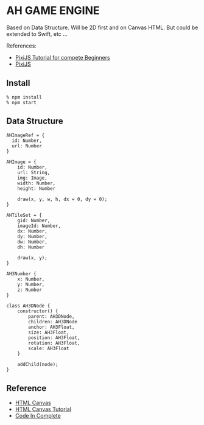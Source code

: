 # AH GAME ENGINE

Based on Data Structure. Will be 2D first and on Canvas HTML. But could be extended to Swift, etc ...

References:
 * [PixiJS Tutorial for compete Beginners](https://waelyasmina.net/articles/pixi-js-tutorial-for-complete-beginners/)
 * [PixiJS](https://pixijs.com/8.x/guides)


## Install

```
% npm install
% npm start
```

## Data Structure

```
AHImageRef = { 
  id: Number, 
  url: Number
}

AHImage = {
    id: Number,
    url: String,
    img: Image,
    width: Number,
    height: Number

    draw(x, y, w, h, dx = 0, dy = 0);
}

AHTileSet = {
    gid: Number,
    imageId: Number,
    dx: Number,
    dy: Number,
    dw: Number,
    dh: Number

    draw(x, y);
}

AH3Number {
    x: Number,
    y: Number,
    z: Number
}

class AH3DNode {
    constructor() {
        parent: AH3DNode,
        children: AH3DNode
        anchor: AH3Float,
        size: AH3Float,
        position: AH3Float,
        rotation: AH3Float,
        scale: AH3Float
    }
    
    addChild(node);
}
```

## Reference

 * [HTML Canvas](https://www.w3schools.com/html/html5_canvas.asp)
 * [HTML Canvas Tutorial](https://www.w3schools.com/graphics/canvas_intro.asp)
 * [Code In Complete](https://codeincomplete.com/articles/javascript-boulderdash/)
